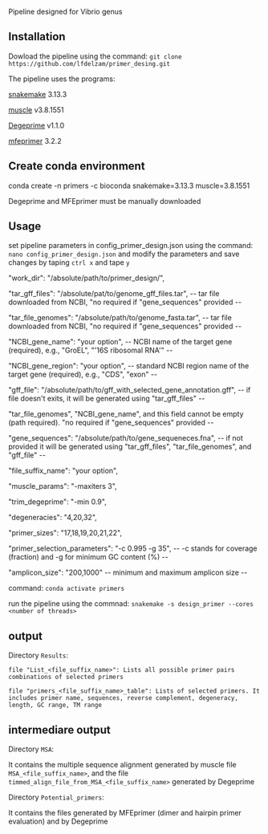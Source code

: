 Pipeline designed for Vibrio genus
## Installation ##
Dowload the pipeline using the command:
	`git clone https://github.com/lfdelzam/primer_desing.git`

The pipeline uses the programs:

[snakemake](https://snakemake.github.io) 3.13.3

[muscle](http://www.drive5.com/muscle) v3.8.1551

[Degeprime](https://github.com/EnvGen/DEGEPRIME) v1.1.0

[mfeprimer](https://github.com/quwubin/MFEprimer-3.0/releases/tag/v3.2.2) 3.2.2

## Create conda environment ##

conda create -n primers -c bioconda snakemake=3.13.3 muscle=3.8.1551

Degeprime and MFEprimer must be manually downloaded

## Usage ##

set pipeline parameters in config_primer_design.json using the command:
`nano config_primer_design.json`
and modify the parameters and save changes by taping `ctrl x` and tape `y`

  "work_dir": "/absolute/path/to/primer_design/",

  "tar_gff_files": "/absolute/pat/to/genome_gff_files.tar",   -- tar file downloaded from NCBI, "no required if "gene_sequences" provided --

  "tar_file_genomes": "/absolute/path/to/genome_fasta.tar",   -- tar file downloaded from NCBI, "no required if "gene_sequences" provided --

  "NCBI_gene_name": "your option", -- NCBI name of the target gene (required), e.g., "GroEL", "'16S ribosomal RNA'"  --

  "NCBI_gene_region": "your option", -- standard NCBI region name of the target gene (required), e.g., "CDS", "exon"  --

  "gff_file": "/absolute/path/to/gff_with_selected_gene_annotation.gff", -- if file doesn't exits, it will be generated using "tar_gff_files" --

  "tar_file_genomes", "NCBI_gene_name", and this field cannot be empty (path required). "no required if "gene_sequences" provided --

  "gene_sequences": "/absolute/path/to/gene_sequeneces.fna",  -- if not provided it will be generated using "tar_gff_files", "tar_file_genomes", and "gff_file" --

  "file_suffix_name": "your option",

  "muscle_params": "-maxiters 3",

  "trim_degeprime": "-min 0.9",

  "degeneracies": "4,20,32",

  "primer_sizes": "17,18,19,20,21,22",

  "primer_selection_parameters": "-c 0.995 -g 35", -- -c stands for coverage (fraction) and -g for minimum GC content (%) --

  "amplicon_size": "200,1000" -- minimum and maximum amplicon size --

command:
`conda activate primers`

run the pipeline using the commnad:
`snakemake -s design_primer --cores <number of threads>`

## output ##

Directory `Results`:

	file "List_<file_suffix_name>": Lists all possible primer pairs combinations of selected primers

	file "primers_<file_suffix_name>_table": Lists of selected primers. It includes primer name, sequences, reverse complement, degeneracy, length, GC range, TM range


## intermediare output ##

Directory `MSA`:

It contains the multiple sequence alignment generated by muscle file `MSA_<file_suffix_name>`, and the file `timmed_align_file_from_MSA_<file_suffix_name>` generated by Degeprime

Directory `Potential_primers`:

It contains the files generated by MFEprimer (dimer and hairpin primer evaluation) and by Degeprime
